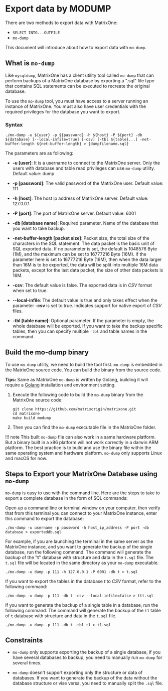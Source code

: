 # Export data by MODUMP

There are two methods to export data with MatrixOne:

- `SELECT INTO...OUTFILE`
- `mo-dump`

This document will introduce about how to export data with `mo-dump`.

## What is `mo-dump`

Like `mysqldump`, MatrixOne has a client utility tool called `mo-dump` that can perform backups of a MatrixOne database by exporting a ".sql" file type that contains SQL statements can be executed to recreate the original database.

To use the `mo-dump` tool, you must have access to a server running an instance of MatrixOne. You must also have user credentials with the required privileges for the database you want to export.

### Syntax

```
./mo-dump -u ${user} -p ${password} -h ${host} -P ${port} -db ${database} [--local-infile=true] [-csv] [-tbl ${table}...] -net-buffer-length ${net-buffer-length} > {dumpfilename.sql}
```

The parameters are as following:

- **-u [user]**:  It is a username to connect to the MatrixOne server. Only the users with database and table read privileges can use `mo-dump` utility. Default value: dump

- **-p [password]**: The valid password of the MatrixOne user. Default value: 111

- **-h [host]**: The host ip address of MatrixOne server. Default value: 127.0.0.1

- **-P [port]**: The port of MatrixOne server. Default value: 6001

- **-db [database name]**: Required parameter. Name of the database that you want to take backup.

- **-net-buffer-length [packet size]**: Packet size, the total size of the characters in the SQL statement. The data packet is the basic unit of SQL exported data. If no parameter is set, the default is 1048576 Byte (1M), and the maximum can be set to 16777216 Byte (16M). If the parameter here is set to 16777216 Byte (16M), then when the data larger than 16M is to be exported, the data will be split into multiple 16M data packets, except for the last data packet, the size of other data packets is 16M.

- **-csv**: The default value is false. The exported data is in *CSV* format when set to true.

- **--local-infile**: The default value is true and only takes effect when the parameter **-csv** is set to true. Indicates support for native export of *CSV* files.

- **-tbl [table name]**: Optional parameter. If the parameter is empty, the whole database will be exported. If you want to take the backup specific tables, then you can specify multiple `-tbl` and table names in the command.

## Build the mo-dump binary

To use `mo-dump` utility, we need to build the tool first. `mo-dump` is embedded in the MatrixOne source code. You can build the binary from the source code.

__Tips:__ Same as MatrixOne `mo-dump` is written by Golang, building it will require a <a href="https://go.dev/doc/install" target="_blank">Golang</a> installation and environment setting.

1. Execute the following code to build the `mo-dump` binary from the MatrixOne source code:

    ```
    git clone https://github.com/matrixorigin/matrixone.git
    cd matrixone
    make build modump
    ```

2. Then you can find the `mo-dump` executable file in the MatrixOne folder.

!!! note
    This built `mo-dump` file can also work in a same hardware platform. But a binary built in a x86 platform will not work correctly in a darwin ARM platform. The best practice is to build and use the binary file within the same operating system and hardware platform. `mo-dump` only supports Linux and macOS for now.

## Steps to Export your MatrixOne Database using `mo-dump`

`mo-dump` is easy to use with the command line. Here are the steps to take to export a complete database in the form of SQL commands:

Open up a command line or terminal window on your computer, then verify that from this terminal you can connect to your MatrixOne instance, enter this command to export the database:

```
./mo-dump -u username -p password -h host_ip_address -P port -db database > exporteddb.sql
```

For example, if you are launching the terminal in the same server as the MatrixOne instance, and you want to generate the backup of the single database, run the following command. The command will generate the backup of the "**t**" database with structure and data in the `t.sql` file. The `t.sql` file will be located in the same directory as your `mo-dump` executable.

```
./mo-dump -u dump -p 111 -h 127.0.0.1 -P 6001 -db t > t.sql
```

If you want to export the tables in the database *t* to *CSV* format, refer to the following command:

```
./mo-dump -u dump -p 111 -db t -csv --local-infile=false > ttt.sql
```

If you want to generate the backup of a single table in a database, run the following command. The command will generate the backup of the `t1` table of  `t` database with structure and data in the `t.sql` file.

```
./mo-dump -u dump -p 111 -db t -tbl t1 > t1.sql
```

## Constraints

* `mo-dump` only supports exporting the backup of a single database, if you have several databases to backup, you need to manually run `mo-dump` for several times.

* `mo-dump` doesn't support exporting only the structure or data of databases. If you want to generate the backup of the data without the database structure or vise versa, you need to manually split the `.sql` file.
